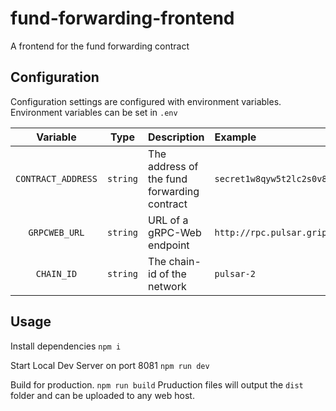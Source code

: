 # fund-forwarding-frontend
A frontend for the fund forwarding contract

## Configuration

Configuration settings are configured with environment variables.
Environment variables can be set in `.env`

| Variable | Type | Description | Example |
| :-------: | :---: | :--------- | :------ |
| `CONTRACT_ADDRESS` | `string` | The address of the fund forwarding contract | `secret1w8qyw5t2lc2s0v8yqgnpqpsg3eqnjrcsgarz6m` |
| `GRPCWEB_URL` | `string` | URL of a gRPC-Web endpoint | `http://rpc.pulsar.griptapejs.com:9091` | 
| `CHAIN_ID` | `string` | The chain-id of the network | `pulsar-2` | 

## Usage

Install dependencies
`npm i`

Start Local Dev Server on port 8081
`npm run dev`

Build for production.
`npm run build`
Pruduction files will output the `dist` folder and can be uploaded to any web host.